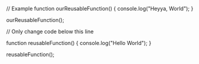 
// Example
function ourReusableFunction() {
  console.log("Heyya, World");
}

ourReusableFunction();

// Only change code below this line


function reusableFunction() {
  console.log("Hello World");
}

reusableFunction();
